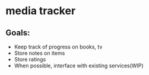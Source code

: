# media tracker

## Goals:
* Keep track of progress on books, tv
* Store notes on items
* Store ratings
* When possible, interface with existing services(WIP)
